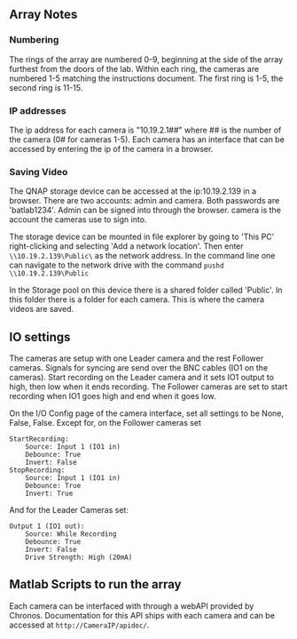 ## Array Notes

### Numbering
The rings of the array are numbered 0-9, beginning at the side of the array furthest from the doors of the lab. Within each ring, the cameras are numbered 1-5 matching the instructions document. The first ring is 1-5, the second ring is 11-15.

### IP addresses
The ip address for each camera is "10.19.2.1##" where ## is the number of the camera (0# for cameras 1-5). Each camera has an interface that can be accessed by entering the ip of the camera in a browser.

### Saving Video
The QNAP storage device can be accessed at the ip:10.19.2.139 in a browser. There are two accounts: admin and camera. Both passwords are 'batlab1234'. Admin can be signed into through the browser. camera is the account the cameras use to sign into. 

The storage device can be mounted in file explorer by going to 'This PC' right-clicking and selecting 'Add a network location'. Then enter `\\10.19.2.139\Public\` as the network address. In the command line one can navigate to the network drive with the command `pushd \\10.19.2.139\Public`

In the Storage pool on this device there is a shared folder called 'Public'. In this folder there is a folder for each camera. This is where the camera videos are saved.

## IO settings
The cameras are setup with one Leader camera and the rest Follower cameras. Signals for syncing are send over the BNC cables (IO1 on the cameras). Start recording on the Leader camera and it sets IO1 output to high, then low when it ends recording. The Follower cameras are set to start recording when IO1 goes high and end when it goes low.

On the I/O Config page of the camera interface, set all settings to be None, False, False. Except for, on the Follower cameras set 

	StartRecording:
		Source: Input 1 (IO1 in)
		Debounce: True
		Invert: False
	StopRecording:
		Source: Input 1 (IO1 in)
		Debounce: True
		Invert: True

And for the Leader Cameras set:

	Output 1 (IO1 out):
		Source: While Recording
		Debounce: True
		Invert: False
		Drive Strength: High (20mA)

## Matlab Scripts to run the array
Each camera can be interfaced with through a webAPI provided by Chronos. Documentation for this API ships with each camera and can be accessed at `http://CameraIP/apidoc/`. 


